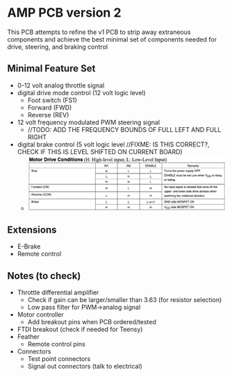 # AMP PCB version 2

This PCB attempts to refine the v1 PCB to strip away extraneous components and achieve the best minimal set of components needed for drive, steering, and braking control

## Minimal Feature Set

- 0-12 volt analog throttle signal
- digital drive mode control (12 volt logic level)
  - Foot switch (FS1)
  - Forward (FWD)
  - Reverse (REV)
- 12 volt frequency modulated PWM steering signal
  - //TODO: ADD THE FREQUENCY BOUNDS OF FULL LEFT AND FULL RIGHT
- digital brake control (5 volt logic level //FIXME: IS THIS CORRECT?, CHECK IF THIS IS LEVEL SHIFTED ON CURRENT BOARD)
  - ![Brake Control Signals](docs/img/Brake_Control_Signals.png)

## Extensions

- E-Brake
- Remote control

## Notes (to check)

- Throttle differential amplifier
  - Check if gain can be larger/smaller than 3.63 (for resistor selection)
  - Low pass filter for PWM->analog signal
- Motor controller
  - Add breakout pins when PCB ordered/tested
- FTDI breakout (check if needed for Teensy)
- Feather
  - Remote control pins
- Connectors
  - Test point connectors
  - Signal out connectors (talk to electrical)